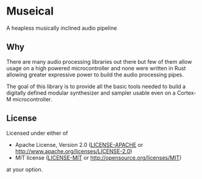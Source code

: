 # Museical

A heapless musically inclined audio pipeline

## Why

There are many audio processing libraries out there but few of them allow
usage on a high powered microcontroller and none were written in Rust allowing
greater expressive power to build the audio processing pipes.

The goal of this library is to provide all the basic tools needed to build a
digitally defined modular synthesizer and sampler usable even on a Cortex-M
microcontroller.

## License

Licensed under either of

- Apache License, Version 2.0 ([LICENSE-APACHE](LICENSE-APACHE) or
  http://www.apache.org/licenses/LICENSE-2.0)
- MIT license ([LICENSE-MIT](LICENSE-MIT) or http://opensource.org/licenses/MIT)

at your option.

